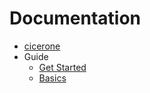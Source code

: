 Documentation
=============

* [cicerone](../README.md)
* Guide
  * [Get Started](guide/get-started.md)
  * [Basics](guide/basics.md)
